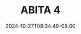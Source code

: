 --- 
title: "ABITA 4"
description: "video  video bokep ABITA 4 yandek   new"
date: 2024-10-27T08:34:49-08:00
file_code: "sn4h92qp4130"
draft: false
cover: "wnnz6tb2k5ldz0va.jpg"
tags: ["ABITA", "bokep-indo", "bokep-viral", "bokep-ig"]
length: 85
fld_id: "1482565"
foldername: "ABITA"
categories: ["ABITA"]
views: 0
---
